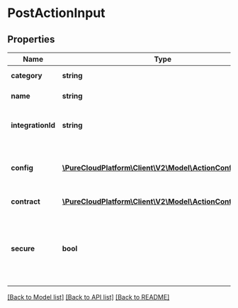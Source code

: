 # PostActionInput

## Properties
Name | Type | Description | Notes
------------ | ------------- | ------------- | -------------
**category** | **string** | Category of action | 
**name** | **string** | Name of action | 
**integrationId** | **string** | The ID of the integration this action is associated to | 
**config** | [**\PureCloudPlatform\Client\V2\Model\ActionConfig**](ActionConfig.md) | Configuration to support request and response processing | 
**contract** | [**\PureCloudPlatform\Client\V2\Model\ActionContractInput**](ActionContractInput.md) | Action contract | 
**secure** | **bool** | Indication of whether or not the action is designed to accept sensitive data | [optional] 

[[Back to Model list]](../README.md#documentation-for-models) [[Back to API list]](../README.md#documentation-for-api-endpoints) [[Back to README]](../README.md)


